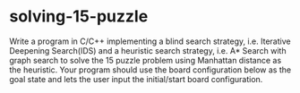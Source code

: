 # solving-15-puzzle
Write a program in C/C++ implementing a blind search strategy, i.e. Iterative Deepening 
Search(IDS) and a heuristic search strategy, i.e. A* Search with graph search to solve the 15
puzzle problem using Manhattan distance as the heuristic. Your program should use the 
board configuration below as the goal state and lets the user input the initial/start board 
configuration.
